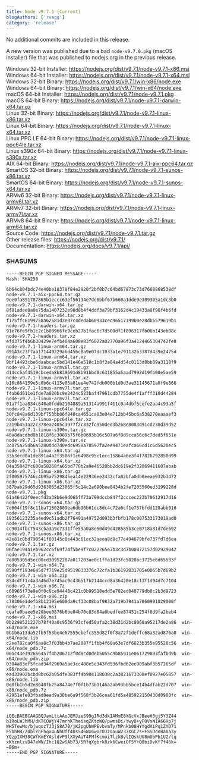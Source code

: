```yaml
---
title: Node v9.7.1 (Current)
blogAuthors: ['rvagg']
category: 'release'
---
```


No additional commits are included in this release.

A new version was published due to a bad `node-v9.7.0.pkg` (macOS installer) file that was published to nodejs.org in the previous release.

Windows 32-bit Installer: https://nodejs.org/dist/v9.7.1/node-v9.7.1-x86.msi<br>
Windows 64-bit Installer: https://nodejs.org/dist/v9.7.1/node-v9.7.1-x64.msi<br>
Windows 32-bit Binary: https://nodejs.org/dist/v9.7.1/win-x86/node.exe<br>
Windows 64-bit Binary: https://nodejs.org/dist/v9.7.1/win-x64/node.exe<br>
macOS 64-bit Installer: https://nodejs.org/dist/v9.7.1/node-v9.7.1.pkg<br>
macOS 64-bit Binary: https://nodejs.org/dist/v9.7.1/node-v9.7.1-darwin-x64.tar.gz<br>
Linux 32-bit Binary: https://nodejs.org/dist/v9.7.1/node-v9.7.1-linux-x86.tar.xz<br>
Linux 64-bit Binary: https://nodejs.org/dist/v9.7.1/node-v9.7.1-linux-x64.tar.xz<br>
Linux PPC LE 64-bit Binary: https://nodejs.org/dist/v9.7.1/node-v9.7.1-linux-ppc64le.tar.xz<br>
Linux s390x 64-bit Binary: https://nodejs.org/dist/v9.7.1/node-v9.7.1-linux-s390x.tar.xz<br>
AIX 64-bit Binary: https://nodejs.org/dist/v9.7.1/node-v9.7.1-aix-ppc64.tar.gz<br>
SmartOS 32-bit Binary: https://nodejs.org/dist/v9.7.1/node-v9.7.1-sunos-x86.tar.xz<br>
SmartOS 64-bit Binary: https://nodejs.org/dist/v9.7.1/node-v9.7.1-sunos-x64.tar.xz<br>
ARMv6 32-bit Binary: https://nodejs.org/dist/v9.7.1/node-v9.7.1-linux-armv6l.tar.xz<br>
ARMv7 32-bit Binary: https://nodejs.org/dist/v9.7.1/node-v9.7.1-linux-armv7l.tar.xz<br>
ARMv8 64-bit Binary: https://nodejs.org/dist/v9.7.1/node-v9.7.1-linux-arm64.tar.xz<br>
Source Code: https://nodejs.org/dist/v9.7.1/node-v9.7.1.tar.gz<br>
Other release files: https://nodejs.org/dist/v9.7.1/<br>
Documentation: https://nodejs.org/docs/v9.7.1/api/

### SHASUMS

```
-----BEGIN PGP SIGNED MESSAGE-----
Hash: SHA256

6b64c804bdc74e40be18378f84e2920f2bf0b7c64bd67873c73d7668868538df  node-v9.7.1-aix-ppc64.tar.gz
9ee0fa891787865b1eccc63ef56134e7de8bbf67b660a1dde9e309305a1dc3b0  node-v9.7.1-darwin-x64.tar.gz
8f81adee0a0e75da1407232e98d8b4f4ddf3a79bf3162d4c19433a8f98f4b6fd  node-v9.7.1-darwin-x64.tar.xz
f175ffc6199758a62581d3e07c4dedab60933cec96517199b0e28db5579619b1  node-v9.7.1-headers.tar.gz
91e76fe9fb1c2c1b00966fe9ceb27b1fac6c7d508df1f896317fb06b143eb08c  node-v9.7.1-headers.tar.xz
efd375f4b6b30429e7efb404a608e83f6022a02770a96f3a4124465304742fe8  node-v9.7.1-linux-arm64.tar.gz
d9143c23f7aa171449229abd456c8a9e07dc1033a1e791132b3387d439e2475d  node-v9.7.1-linux-arm64.tar.xz
9bf14493cbe6daabcac5bd141e46e510c1b8f3a84a4d54c0113d0bb89a3118f9  node-v9.7.1-linux-armv6l.tar.gz
d14cc5af4519cbceda8b839691d8b91bbd0c631855a5aad7992d19fb00e5ae59  node-v9.7.1-linux-armv6l.tar.xz
b16c864159e5c0b6c4115e05a81ee4e742fdb000b1d0d3ae31145671a8f9e866  node-v9.7.1-linux-armv7l.tar.gz
f4ab6d611e1fde7a020bc9e2424c523baf47961cdb7755de4f1afff310d44284  node-v9.7.1-linux-armv7l.tar.xz
01a7f1aa834c640a0fddb2104889a51314a991f411c0a4dbf5cefe2aa4c93a5f  node-v9.7.1-linux-ppc64le.tar.gz
30fc848a6d139bf753bb06f840ca4651ca03e04e712bb45bc6a538270eaaaef3  node-v9.7.1-linux-ppc64le.tar.xz
2319b453a22c378ea2485c3977f2c332fc950ded3b268e8083d91cd238d39d52  node-v9.7.1-linux-s390x.tar.gz
46a8dacdbd8b1818f6c3089b75f6b0693b16c507a6f8d9cca56c6c7ded5f651e  node-v9.7.1-linux-s390x.tar.xz
3c075a25db6a5280ddd7d0edc6958a78597fa2ee9471eafca66cd1c6d5620ec5  node-v9.7.1-linux-x64.tar.gz
33b3ecd0a1de891a4a2f3586f1c6498c95c1ecc15864a6e3f4f7826792850d99  node-v9.7.1-linux-x64.tar.xz
04a35842fc600a58268fa65bd776b2a9e46528bb2dc619e2f32069411607abab  node-v9.7.1-linux-x86.tar.gz
2f005975746c4b95a7529845ea14e22936ee2432cfa02bfa0db0eeae932b3472  node-v9.7.1-linux-x86.tar.xz
387bab29d65d9363065d23065f5c14c2a690bee8434b2fe7205560ed3199228d  node-v9.7.1.pkg
61a46422f0eecfd3a38b6e9d065ff73a799dccb847f2cccec223b70612917d16  node-v9.7.1-sunos-x64.tar.gz
7d604f19f8c11ba71502009ea6db90b61dc8dc4c72a6cf1e757bfdd128abb916  node-v9.7.1-sunos-x64.tar.xz
18356123235a4ed9c51adb2f76491a49752d093b3fbfb178c007533173019ad0  node-v9.7.1-sunos-x86.tar.gz
cc9014fbc7543cba3a9c7331ffe59a0a8e50d49d428585b3ce0718a81d7de692  node-v9.7.1-sunos-x86.tar.xz
42e81c0bd790541f60145c0e443c61ec32aeea8d8c77e494679bfe737fd7d6ea  node-v9.7.1.tar.gz
06fae194a1eb962cc6f69f74f5be9f7c022265e7b3c3d7b08872157d02929042  node-v9.7.1.tar.xz
7e805305d5ec00cd30952287a017203ae0c1ffa1d23fc5028bc3725e6d65583f  node-v9.7.1-win-x64.7z
8590ff193e645d7f719e25d9519633376c72cfa1b36192031705e0065b7d69b2  node-v9.7.1-win-x64.zip
854cdff1c4a3a46d7e745ac9c436517b2144ccd8a36420e18c13f1d94d7c7104  node-v9.7.1-win-x86.7z
c68965f73e9e0f0c6ce94448c421c0b99518edd5e782ed848779db0c2b3d9723  node-v9.7.1-win-x86.zip
c78306e1defb8b12195e600da9cf33c08baf9832a719b7941a7060991829000f  node-v9.7.1-x64.msi
ceafa0baee5e20bee0876b6be04b70c03d84a6bedfee87451c254f6d9fa2beb4  node-v9.7.1-x86.msi
0b2298521227b78f40a0c9536f93cfed50afa2c38d31d2bc8060a95217de2a86  win-x64/node.exe
0b1b6a13da52fb5f53be4e67555cbefc355d82f0f8a72f1deffc68a32ad876a8  win-x64/node.lib
c2ee782ca0f6aa8c7f03bb4b7ae2087f1fbb4f60a63e7df6623b355e95526c56  win-x64/node_pdb.7z
00ac43e392656457f4b206712f0d8cd0deb5055c9b85911e061729893fafbd9b  win-x64/node_pdb.zip
0304a83ef5fcad34f2969a5ae3cc480e5e343fd536fbd62ee909abf3b57265df  win-x86/node.exe
ead33902bcbd8bc62b05dfe383ff4b984118038c2a3821673308ef0927e05857  win-x86/node.lib
0e8fb1b5d2e8640fb25a8474e7f0f1b73b1146a2ab93bb5bce14b4dfab22d707  win-x86/node_pdb.7z
42951efe03fbad0ead9a30be6a9f568f3b26cea61fd5a485922150430d0980fc  win-x86/node_pdb.zip
-----BEGIN PGP SIGNATURE-----

iQEcBAEBCAAGBQJamLttAAoJEMJzeS99g1Rd3dkIAMmE8XGcVxJBeeH3gj5Y3Z44
bIRoLWJhMH/dKTCOWjY47mrhKTheisqZKtzWQ/pwmsDi/YwyB+yF0VsNIA66Hp7j
WH5TewMo/bjwqozTJ3jS8A70/jK2pgUhWPEvbvmTy/MPnkb08HYYgdAiPq1ZYD71
F5bhHB/Z4blYhFhqx4uNhUff4UsS46Wx6woc0JzdauW237XGC2s+FSSDdnBa0a3y
YQzpIXM30CWfKmEYAsldvP9lXXyAaT4FMfKcmoiTlzkBvlIQskUU8mUbPb1U2/lq
xKhznlzvD47eWN/Ihc1Q2wSAb73/5RfqXgbrk8zk6CweiOF5Y+Q0biDvKf7f46k=
=B6m+
-----END PGP SIGNATURE-----

```

